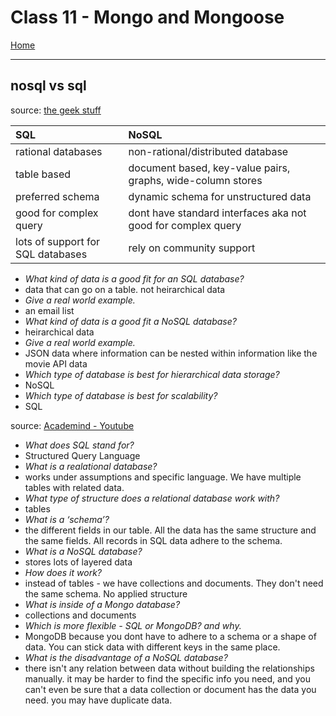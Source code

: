 # Class 11 - Mongo and Mongoose

[Home](https://justinhamerly.github.io/reading-notes/)

---

## **nosql vs sql**

source: [the geek stuff](https://www.thegeekstuff.com/2014/01/sql-vs-nosql-db/?utm_source=tuicool)

|SQL|NoSQL|
|:---|:---|
|rational databases|non-rational/distributed database|
|table based|document based, key-value pairs, graphs, wide-column stores|
|preferred schema|dynamic schema for unstructured data|
|good for complex query|dont have standard interfaces aka not good for complex query|
|lots of support for SQL databases|rely on community support|

- *What kind of data is a good fit for an SQL database?*
- data that can go on a table.  not heirarchical data
- *Give a real world example.*
- an email list
- *What kind of data is a good fit a NoSQL database?*
- heirarchical data
- *Give a real world example.*
- JSON data where information can be nested within information like the movie API data
- *Which type of database is best for hierarchical data storage?*
- NoSQL
- *Which type of database is best for scalability?*
- SQL

source: [Academind - Youtube](https://www.youtube.com/watch?v=ZS_kXvOeQ5Y)

- *What does SQL stand for?*
- Structured Query Language
- *What is a realational database?*
- works under assumptions and specific language.  We have multiple tables with related data.
- *What type of structure does a relational database work with?*
- tables
- *What is a ‘schema’?*
- the different fields in our table.  All the data has the same structure and the same fields.  All records in SQL data adhere to the schema. 
- *What is a NoSQL database?*
- stores lots of layered data
- *How does it work?*
- instead of tables - we have collections and documents.  They don't need the same schema.  No applied structure
- *What is inside of a Mongo database?*
- collections and documents
- *Which is more flexible - SQL or MongoDB? and why.*
- MongoDB because you dont have to adhere to a schema or a shape of data.  You can stick data with different keys in the same place.  
- *What is the disadvantage of a NoSQL database?*
- there isn't any relation between data without building the relationships manually.  it may be harder to find the specific info you need, and you can't even be sure that a data collection or document has the data you need.  you may have duplicate data.
